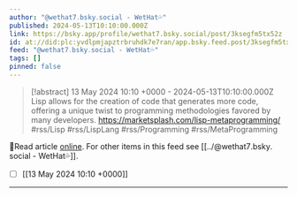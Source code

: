 ```yaml
---
author: "@wethat7․bsky․social - WetHat💦"
published: 2024-05-13T10:10:00.000Z
link: https://bsky.app/profile/wethat7.bsky.social/post/3ksegfm5tx52z
id: at://did:plc:yvdlpmjapztrbruhdk7e7ran/app.bsky.feed.post/3ksegfm5tx52z
feed: "@wethat7․bsky․social - WetHat💦"
tags: []
pinned: false
---
```

> [!abstract] 13 May 2024 10:10 +0000 - 2024-05-13T10:10:00.000Z
> Lisp allows for the creation of code that generates more code, offering a unique twist to programming methodologies favored by many developers. https://marketsplash.com/lisp-metaprogramming/ #rss/Lisp #rss/LispLang #rss/Programming #rss/MetaProgramming

🔗Read article [online](https://bsky.app/profile/wethat7.bsky.social/post/3ksegfm5tx52z). For other items in this feed see [[../@wethat7․bsky․social - WetHat💦]].

- [ ] [[13 May 2024 10꞉10 +0000]]
- - -

